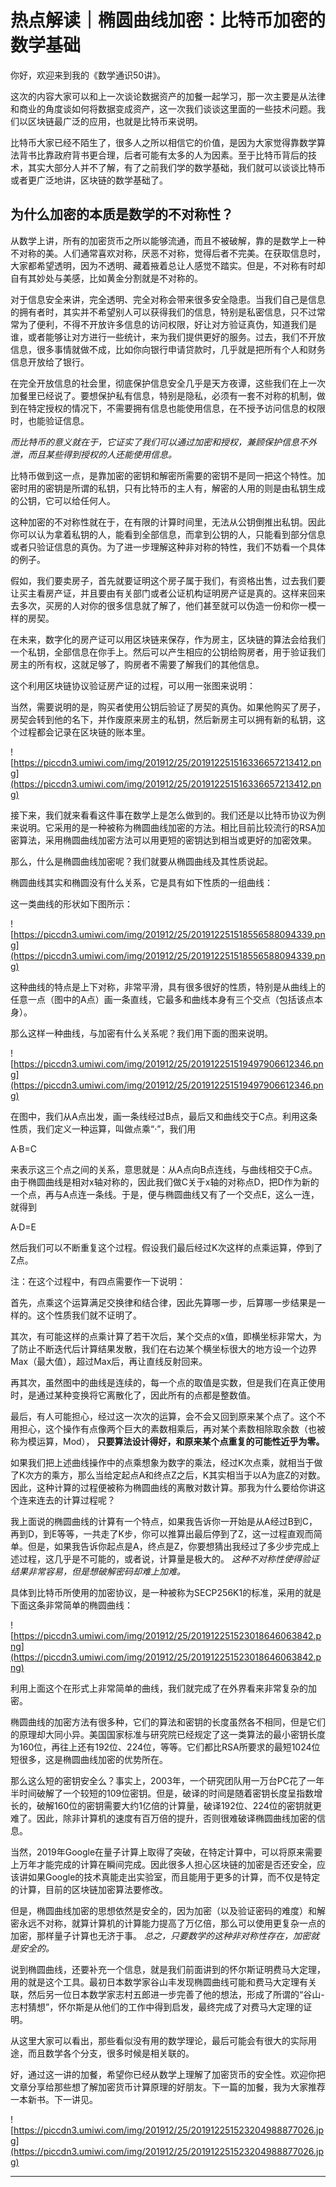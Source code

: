 # 热点解读｜椭圆曲线加密：比特币加密的数学基础

你好，欢迎来到我的《数学通识50讲》。

这次的内容大家可以和上一次谈论数据资产的加餐一起学习，那一次主要是从法律和商业的角度谈如何将数据变成资产，这一次我们谈谈这里面的一些技术问题。我们以区块链最广泛的应用，也就是比特币来说明。

比特币大家已经不陌生了，很多人之所以相信它的价值，是因为大家觉得靠数学算法背书比靠政府背书更合理，后者可能有太多的人为因素。至于比特币背后的技术，其实大部分人并不了解，有了之前我们学的数学基础，我们就可以谈谈比特币或者更广泛地讲，区块链的数学基础了。

## 为什么加密的本质是数学的不对称性？

从数学上讲，所有的加密货币之所以能够流通，而且不被破解，靠的是数学上一种不对称的美。人们通常喜欢对称，厌恶不对称，觉得后者不完美。在获取信息时，大家都希望透明，因为不透明、藏着掖着总让人感觉不踏实。但是，不对称有时却自有其妙处与美感，比如黄金分割就是不对称的。

对于信息安全来讲，完全透明、完全对称会带来很多安全隐患。当我们自己是信息的拥有者时，其实并不希望别人可以获得我们的信息，特别是私密信息，只不过常常为了便利，不得不开放许多信息的访问权限，好让对方验证真伪，知道我们是谁，或者能够让对方进行一些统计，来为我们提供更好的服务。过去，我们不开放信息，很多事情就做不成，比如你向银行申请贷款时，几乎就是把所有个人和财务信息开放给了银行。

在完全开放信息的社会里，彻底保护信息安全几乎是天方夜谭，这些我们在上一次加餐里已经说了。要想保护私有信息，特别是隐私，必须有一套不对称的机制，做到在特定授权的情况下，不需要拥有信息也能使用信息，在不授予访问信息的权限时，也能验证信息。

 *而比特币的意义就在于，它证实了我们可以通过加密和授权，兼顾保护信息不外泄，而且某些得到授权的人还能使用信息。*

比特币做到这一点，是靠加密的密钥和解密所需要的密钥不是同一把这个特性。加密时用的密钥是所谓的私钥，只有比特币的主人有，解密的人用的则是由私钥生成的公钥，它可以给任何人。

这种加密的不对称性就在于，在有限的计算时间里，无法从公钥倒推出私钥。因此你可以认为拿着私钥的人，能看到全部信息，而拿到公钥的人，只能看到部分信息或者只验证信息的真伪。为了进一步理解这种非对称的特性，我们不妨看一个具体的例子。

假如，我们要卖房子，首先就要证明这个房子属于我们，有资格出售，过去我们要让买主看房产证，并且要由有关部门或者公证机构证明房产证是真的。这样来回来去多次，买房的人对你的很多信息就了解了，他们甚至就可以伪造一份和你一模一样的房契。

在未来，数字化的房产证可以用区块链来保存，作为房主，区块链的算法会给我们一个私钥，全部信息在你手上。然后可以产生相应的公钥给购房者，用于验证我们房主的所有权，这就足够了，购房者不需要了解我们的其他信息。

这个利用区块链协议验证房产证的过程，可以用一张图来说明：

当然，需要说明的是，购买者使用公钥后验证了房契的真伪。如果他购买了房子，房契会转到他的名下，并作废原来房主的私钥，然后新房主可以拥有新的私钥，这个过程都会记录在区块链的账本里。

![https://piccdn3.umiwi.com/img/201912/25/201912251516336657213412.png](https://piccdn3.umiwi.com/img/201912/25/201912251516336657213412.png)

接下来，我们就来看看这件事在数学上是怎么做到的。我们还是以比特币协议为例来说明。它采用的是一种被称为椭圆曲线加密的方法。相比目前比较流行的RSA加密算法，采用椭圆曲线加密方法可以用更短的密钥达到相当或更好的加密效果。

那么，什么是椭圆曲线加密呢？我们就要从椭圆曲线及其性质说起。

椭圆曲线其实和椭圆没有什么关系，它是具有如下性质的一组曲线：  

这一类曲线的形状如下图所示：

![https://piccdn3.umiwi.com/img/201912/25/201912251518556588094339.png](https://piccdn3.umiwi.com/img/201912/25/201912251518556588094339.png)

这种曲线的特点是上下对称，非常平滑，具有很多很好的性质，特别是从曲线上的任意一点（图中的A点）画一条直线，它最多和曲线本身有三个交点（包括该点本身）。

那么这样一种曲线，与加密有什么关系呢？我们用下面的图来说明。

![https://piccdn3.umiwi.com/img/201912/25/201912251519497906612346.png](https://piccdn3.umiwi.com/img/201912/25/201912251519497906612346.png)

在图中，我们从A点出发，画一条线经过B点，最后又和曲线交于C点。利用这条性质，我们定义一种运算，叫做点乘“·”，我们用

A·B=C

来表示这三个点之间的关系，意思就是：从A点向B点连线，与曲线相交于C点。由于椭圆曲线是相对x轴对称的，因此我们做C关于x轴的对称点D，把D作为新的一个点，再与A点连一条线。于是，便与椭圆曲线又有了一个交点E，这么一连，就得到

A·D=E

然后我们可以不断重复这个过程。假设我们最后经过K次这样的点乘运算，停到了Z点。

注：在这个过程中，有四点需要作一下说明：

首先，点乘这个运算满足交换律和结合律，因此先算哪一步，后算哪一步结果是一样的。这个性质我们就不证明了。

其次，有可能这样的点乘计算了若干次后，某个交点的x值，即横坐标非常大，为了防止不断迭代后计算结果发散，我们在右边某个横坐标很大的地方设一个边界Max（最大值），超过Max后，再让直线反射回来。

再其次，虽然图中的曲线是连续的，每一个点的取值是实数，但是我们在真正使用时，是通过某种变换将它离散化了，因此所有的点都是整数值。

最后，有人可能担心，经过这一次次的运算，会不会又回到原来某个点了。这个不用担心，这个操作有点像两个巨大的素数相乘后，再对某个素数相除取余数（也被称为模运算，Mod）， **只要算法设计得好，和原来某个点重复的可能性近乎为零。**

如果我们把上述曲线操作中的点乘想象为数字的乘法，经过K次点乘，就相当于做了K次方的乘方，那么当给定起点A和终点Z之后，K其实相当于以A为底Z的对数。因此，这种计算的过程便被称为椭圆曲线的离散对数计算。那我为什么要给你讲这个连来连去的计算过程呢？

我上面说的椭圆曲线的计算有一个特点，如果我告诉你一开始是从A经过B到C，再到D，到E等等，一共走了K步，你可以推算出最后停到了Z，这一过程直观而简单。但是，如果我告诉你起点是A，终点是Z，你要想猜出我经过了多少步完成上述过程，这几乎是不可能的，或者说，计算量是极大的。 *这种不对称性使得验证结果非常容易，但是想破解密码却难上加难。*

具体到比特币所使用的加密协议，是一种被称为SECP256K1的标准，采用的就是下面这条非常简单的椭圆曲线：  

![https://piccdn3.umiwi.com/img/201912/25/201912251523018646063842.png](https://piccdn3.umiwi.com/img/201912/25/201912251523018646063842.png)

利用上面这个在形式上非常简单的曲线，我们就完成了在外界看来非常复杂的加密。

椭圆曲线的加密方法有很多种，它们的算法和密钥的长度虽然各不相同，但是它们的原理却大同小异。美国国家标准与研究院已经规定了这一类算法的最小密钥长度为160位，再往上还有192位、224位，等等。它们都比RSA所要求的最短1024位短很多，这是椭圆曲线加密的优势所在。

那么这么短的密钥安全么？事实上，2003年，一个研究团队用一万台PC花了一年半时间破解了一个较短的109位密钥。但是，破译的时间是随着密钥长度呈指数增长的，破解160位的密钥需要大约1亿倍的计算量，破译192位、224位的密钥就更难了。因此，除非计算机的速度有百万倍的提升，否则很难破译椭圆曲线加密的信息。

当然，2019年Google在量子计算上取得了突破，在特定计算中，可以将原来需要上万年才能完成的计算在瞬间完成。因此很多人担心区块链的加密是否还安全，应该讲如果Google的技术真能走出实验室，而且能用于更多的计算，而不仅是特定的计算，目前的区块链加密算法要修改。

但是，椭圆曲线加密的思想依然是安全的，因为加密（以及验证密码的难度）和解密永远不对称，就算计算机的计算能力提高了万亿倍，那么可以使用更复杂一点的加密，那样量子计算也无济于事。 *总之，只要数学的这种非对称性存在，加密就是安全的。*

说到椭圆曲线，还要补充一个信息，就是我们前面讲到的怀尔斯证明费马大定理，用的就是这个工具。最初日本数学家谷山丰发现椭圆曲线可能和费马大定理有关联，然后另一位日本数学家志村五郎进一步完善了他的想法，形成了所谓的“谷山-志村猜想”，怀尔斯是从他们的工作中得到启发，最终完成了对费马大定理的证明。

从这里大家可以看出，那些看似没有用的数学理论，最后可能会有很大的实际用途，而且数学各个分支，很多时候是相关联的。

好，通过这一讲的加餐，希望你已经从数学上理解了加密货币的安全性。欢迎你把文章分享给那些想了解加密货币计算原理的好朋友。下一篇的加餐，我为大家推荐一本新书。下一讲见。

![https://piccdn3.umiwi.com/img/201912/25/201912251523204988877026.jpg](https://piccdn3.umiwi.com/img/201912/25/201912251523204988877026.jpg)

---
